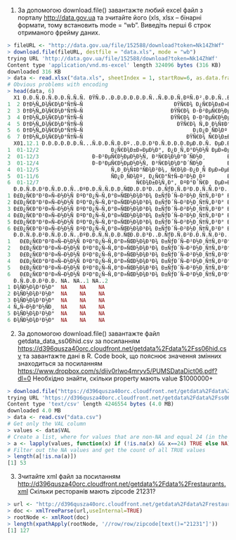 1.	За допомогою download.file() завантажте любий excel файл з порталу http://data.gov.ua та зчитайте його (xls, xlsx – бінарні формати, тому встановить mode = “wb”. Виведіть перші 6 строк отриманого фрейму даних.
```r
> fileURL <- "http://data.gov.ua/file/152588/download?token=Nk14ZhWf"
> download.file(fileURL, destfile = "data.xls", mode = "wb")
trying URL 'http://data.gov.ua/file/152588/download?token=Nk14ZhWf'
Content type 'application/vnd.ms-excel' length 324096 bytes (316 KB)
downloaded 316 KB
> data <- read.xlsx("data.xls", sheetIndex = 1, startRow=6, as.data.frame=TRUE)
# Obvious problems with encoding
> head(data, 6)
  X1 Ð.Ð.Ñ.Ð.Ñ.Ð.Ð.Ñ.Ñ.Ñ. ÐŸÑ.Ð..Ð.Ð.Ð.Ð.Ð.Ð.Ñ..Ñ.Ð.Ð.Ñ.ÐºÑ.Ð².Ð.Ð.Ñ..Ð.Ð.Ð³Ð.Ñ.Ð.Ð.Ð.ÐµÐ.Ð.Ñ.. X42739
1  2 Ð†Ð½Ñ„Ð¾Ñ€Ð¼Ð°Ñ†Ñ–Ñ                             ÐŸÑ€Ð¾ Ð¿Ñ€Ð¾Ð±Ð»ÐµÐ¼Ð½Ñ– Ð¿Ð¸Ñ‚Ð°Ð½Ð½Ñ   42739
2  3 Ð†Ð½Ñ„Ð¾Ñ€Ð¼Ð°Ñ†Ñ–Ñ                            ÐŸÑ€Ð¾ Ð·Ð²ÐµÑ€Ð½ÐµÐ½Ð½Ñ Ð³Ñ€Ð¾Ð¼Ð°Ð´ÑÐ½  42739
3  4 Ð†Ð½Ñ„Ð¾Ñ€Ð¼Ð°Ñ†Ñ–Ñ                            ÐŸÑ€Ð¾ Ð·Ð²ÐµÑ€Ð½ÐµÐ½Ð½Ñ Ð³Ñ€Ð¾Ð¼Ð°Ð´ÑÐ½  42739
4  5 Ð†Ð½Ñ„Ð¾Ñ€Ð¼Ð°Ñ†Ñ–Ñ                              ÐŸÑ€Ð¾ Ñ‚Ð¸Ð¼Ñ‡Ð°ÑÐ¾Ð²Ð¸Ð¹ Ñ€Ð¾Ð·Ð¿Ð¸Ñ  42740
5  6 Ð†Ð½Ñ„Ð¾Ñ€Ð¼Ð°Ñ†Ñ–Ñ                                   Ð¡Ð¿Ð¸ÑÐ¾Ðº Ð¿Ñ€Ð°Ñ†Ñ–Ð²Ð½Ð¸ÐºÑ–Ð²  42740
6  7 Ð†Ð½Ñ„Ð¾Ñ€Ð¼Ð°Ñ†Ñ–Ñ                                 ÐŸÑ€Ð¾ Ñ€Ð¾Ð±Ð¾Ñ‚Ñƒ Ð· ÐºÐ°Ð´Ñ€Ð°Ð¼Ð¸  42740
  X01.12.1 Ð.Ð.Ð.Ð.Ð.Ð.Ñ...Ñ.Ð.Ð.Ñ.Ð.Ðº..Ð.Ð.Ð³Ð.Ñ.Ð.Ð.Ð.ÐµÐ.Ð.Ñ. ÐµÐ.ÐµÐºÑ.Ñ.Ð.Ð.Ð.Ð.Ð¹
1  01-12/2                       Ð¿Ñ€Ð¾Ð±Ð»ÐµÐ¼Ð°, Ð¿Ð¸Ñ‚Ð°Ð½Ð½Ñ ÐµÐ»ÐµÐºÑ‚Ñ€Ð¾Ð½Ð½Ð¸Ð¹
2  01-12/3                 Ð·Ð²ÐµÑ€Ð½ÐµÐ½Ð½Ñ, Ð³Ñ€Ð¾Ð¼Ð°Ð´ÑÐ½Ð¸       Ð¿Ð°Ð¿ÐµÑ€Ð¾Ð²Ð°
3  01-12/4                 Ð·Ð²ÐµÑ€Ð½ÐµÐ½Ð½Ñ, Ð³Ñ€Ð¾Ð¼Ð°Ð´ÑÐ½Ð¸       Ð¿Ð°Ð¿ÐµÑ€Ð¾Ð²Ð°
4  01-12/5                       Ñ‚Ð¸Ð¼Ñ‡Ð°ÑÐ¾Ð²Ð¾, Ñ€Ð¾Ð·Ð¿Ð¸Ñ ÐµÐ»ÐµÐºÑ‚Ñ€Ð¾Ð½Ð½Ð¸Ð¹
5  01-11/6                       ÑÐ¿Ð¸ÑÐ¾Ðº, Ð¿Ñ€Ð°Ñ†Ñ–Ð²Ð½Ð¸Ðº       Ð¿Ð°Ð¿ÐµÑ€Ð¾Ð²Ð°
6  01-12/7                               Ñ€Ð¾Ð±Ð¾Ñ‚Ð°, ÐºÐ°Ð´Ñ€Ð¸ ÐµÐ»ÐµÐºÑ‚Ñ€Ð¾Ð½Ð½Ð¸Ð¹
  Ð.Ð.Ñ.Ð.Ð²Ð.Ñ.Ð.Ð.Ñ..ÐºÐ.Ð.Ñ.Ñ.Ð.Ð.ÑŒÐ.Ð.Ð³Ð..Ð.ÑƒÐ.Ñ.Ð²Ð.Ð.Ñ.Ñ.Ð²Ð..Ð.ÑƒÐ.Ñ.ÑŒÐºÐ.Ñ..ÐžÐ.Ð.
1 Ð£Ð¿Ñ€Ð°Ð²Ð»Ñ–Ð½Ð½Ñ ÐºÐ°Ð¿Ñ–Ñ‚Ð°Ð»ÑŒÐ½Ð¾Ð³Ð¾ Ð±ÑƒÐ´Ñ–Ð²Ð½Ð¸Ñ†Ñ‚Ð²Ð° Ð¡ÑƒÐ¼ÑÑŒÐºÐ¾Ñ— ÐžÐ”Ð
2 Ð£Ð¿Ñ€Ð°Ð²Ð»Ñ–Ð½Ð½Ñ ÐºÐ°Ð¿Ñ–Ñ‚Ð°Ð»ÑŒÐ½Ð¾Ð³Ð¾ Ð±ÑƒÐ´Ñ–Ð²Ð½Ð¸Ñ†Ñ‚Ð²Ð° Ð¡ÑƒÐ¼ÑÑŒÐºÐ¾Ñ— ÐžÐ”Ð
3 Ð£Ð¿Ñ€Ð°Ð²Ð»Ñ–Ð½Ð½Ñ ÐºÐ°Ð¿Ñ–Ñ‚Ð°Ð»ÑŒÐ½Ð¾Ð³Ð¾ Ð±ÑƒÐ´Ñ–Ð²Ð½Ð¸Ñ†Ñ‚Ð²Ð° Ð¡ÑƒÐ¼ÑÑŒÐºÐ¾Ñ— ÐžÐ”Ð
4 Ð£Ð¿Ñ€Ð°Ð²Ð»Ñ–Ð½Ð½Ñ ÐºÐ°Ð¿Ñ–Ñ‚Ð°Ð»ÑŒÐ½Ð¾Ð³Ð¾ Ð±ÑƒÐ´Ñ–Ð²Ð½Ð¸Ñ†Ñ‚Ð²Ð° Ð¡ÑƒÐ¼ÑÑŒÐºÐ¾Ñ— ÐžÐ”Ð
5 Ð£Ð¿Ñ€Ð°Ð²Ð»Ñ–Ð½Ð½Ñ ÐºÐ°Ð¿Ñ–Ñ‚Ð°Ð»ÑŒÐ½Ð¾Ð³Ð¾ Ð±ÑƒÐ´Ñ–Ð²Ð½Ð¸Ñ†Ñ‚Ð²Ð° Ð¡ÑƒÐ¼ÑÑŒÐºÐ¾Ñ— ÐžÐ”Ð
6 Ð£Ð¿Ñ€Ð°Ð²Ð»Ñ–Ð½Ð½Ñ ÐºÐ°Ð¿Ñ–Ñ‚Ð°Ð»ÑŒÐ½Ð¾Ð³Ð¾ Ð±ÑƒÐ´Ñ–Ð²Ð½Ð¸Ñ†Ñ‚Ð²Ð° Ð¡ÑƒÐ¼ÑÑŒÐºÐ¾Ñ— ÐžÐ”Ð
  Ð.Ð.Ñ.Ð.Ð²Ð.Ñ.Ð.Ð.Ñ..ÐºÐ.Ð.Ñ.Ñ.Ð.Ð.ÑŒÐ.Ð.Ð³Ð..Ð.ÑƒÐ.Ñ.Ð²Ð.Ð.Ñ.Ñ.Ð²Ð..Ð.ÑƒÐ.Ñ.ÑŒÐºÐ.Ñ..ÐžÐ.Ð..1 X42740
1   Ð£Ð¿Ñ€Ð°Ð²Ð»Ñ–Ð½Ð½Ñ ÐºÐ°Ð¿Ñ–Ñ‚Ð°Ð»ÑŒÐ½Ð¾Ð³Ð¾ Ð±ÑƒÐ´Ñ–Ð²Ð½Ð¸Ñ†Ñ‚Ð²Ð° Ð¡ÑƒÐ¼ÑÑŒÐºÐ¾Ñ— ÐžÐ”Ð  42740
2   Ð£Ð¿Ñ€Ð°Ð²Ð»Ñ–Ð½Ð½Ñ ÐºÐ°Ð¿Ñ–Ñ‚Ð°Ð»ÑŒÐ½Ð¾Ð³Ð¾ Ð±ÑƒÐ´Ñ–Ð²Ð½Ð¸Ñ†Ñ‚Ð²Ð° Ð¡ÑƒÐ¼ÑÑŒÐºÐ¾Ñ— ÐžÐ”Ð  42740
3   Ð£Ð¿Ñ€Ð°Ð²Ð»Ñ–Ð½Ð½Ñ ÐºÐ°Ð¿Ñ–Ñ‚Ð°Ð»ÑŒÐ½Ð¾Ð³Ð¾ Ð±ÑƒÐ´Ñ–Ð²Ð½Ð¸Ñ†Ñ‚Ð²Ð° Ð¡ÑƒÐ¼ÑÑŒÐºÐ¾Ñ— ÐžÐ”Ð  42740
4   Ð£Ð¿Ñ€Ð°Ð²Ð»Ñ–Ð½Ð½Ñ ÐºÐ°Ð¿Ñ–Ñ‚Ð°Ð»ÑŒÐ½Ð¾Ð³Ð¾ Ð±ÑƒÐ´Ñ–Ð²Ð½Ð¸Ñ†Ñ‚Ð²Ð° Ð¡ÑƒÐ¼ÑÑŒÐºÐ¾Ñ— ÐžÐ”Ð  42741
5   Ð£Ð¿Ñ€Ð°Ð²Ð»Ñ–Ð½Ð½Ñ ÐºÐ°Ð¿Ñ–Ñ‚Ð°Ð»ÑŒÐ½Ð¾Ð³Ð¾ Ð±ÑƒÐ´Ñ–Ð²Ð½Ð¸Ñ†Ñ‚Ð²Ð° Ð¡ÑƒÐ¼ÑÑŒÐºÐ¾Ñ— ÐžÐ”Ð  42741
6   Ð£Ð¿Ñ€Ð°Ð²Ð»Ñ–Ð½Ð½Ñ ÐºÐ°Ð¿Ñ–Ñ‚Ð°Ð»ÑŒÐ½Ð¾Ð³Ð¾ Ð±ÑƒÐ´Ñ–Ð²Ð½Ð¸Ñ†Ñ‚Ð²Ð° Ð¡ÑƒÐ¼ÑÑŒÐºÐ¾Ñ— ÐžÐ”Ð  42741
  Ð.Ñ.Ð.Ð.Ð²Ð.Ð. NA. NA..1 NA..2
1 Ð¾ÑÐ½Ð¾Ð²Ð½Ð°  NA    NA    NA
2 Ð¾ÑÐ½Ð¾Ð²Ð½Ð°  NA    NA    NA
3 Ð¾ÑÐ½Ð¾Ð²Ð½Ð°  NA    NA    NA
4 Ñ„Ñ–Ð½Ð°Ð½ÑÐ¸  NA    NA    NA
5 Ð¾ÑÐ½Ð¾Ð²Ð½Ð°  NA    NA    NA
6 Ð¾ÑÐ½Ð¾Ð²Ð½Ð°  NA    NA    NA
```
2.	За допомогою download.file() завантажте файл getdata_data_ss06hid.csv за посиланням https://d396qusza40orc.cloudfront.net/getdata%2Fdata%2Fss06hid.csv та завантажте дані в R. Code book, що пояснює значення змінних знаходиться за посиланням https://www.dropbox.com/s/dijv0rlwo4mryv5/PUMSDataDict06.pdf?dl=0  Необхідно знайти, скільки property мають value $1000000+
```r
> download.file("https://d396qusza40orc.cloudfront.net/getdata%2Fdata%2Fss06hid.csv", destfile = "data.csv")
trying URL 'https://d396qusza40orc.cloudfront.net/getdata%2Fdata%2Fss06hid.csv'
Content type 'text/csv' length 4246554 bytes (4.0 MB)
downloaded 4.0 MB
> data <- read.csv("data.csv")
# Get only the VAL column
> values <- data$VAL
# Create a list, where for values that are non-NA and equal 24 (in the Code book it is said 24 stands for $1000000+) say TRUE, else - NA
> a <- lapply(values, function(x) if (!is.na(x) && x==24) TRUE else NA)
# Filter out the NA values and get the count of all TRUE values 
> length(a[!is.na(a)])
[1] 53
```
3.	Зчитайте xml файл за посиланням http://d396qusza40orc.cloudfront.net/getdata%2Fdata%2Frestaurants.xml Скільки ресторанів мають zipcode 21231?
```r
> url <- "http://d396qusza40orc.cloudfront.net/getdata%2Fdata%2Frestaurants.xml"
> doc <- xmlTreeParse(url,useInternal=TRUE)
> rootNode <- xmlRoot(doc)
> length(xpathApply(rootNode, '//row/row/zipcode[text()="21231"]'))
[1] 127
```
